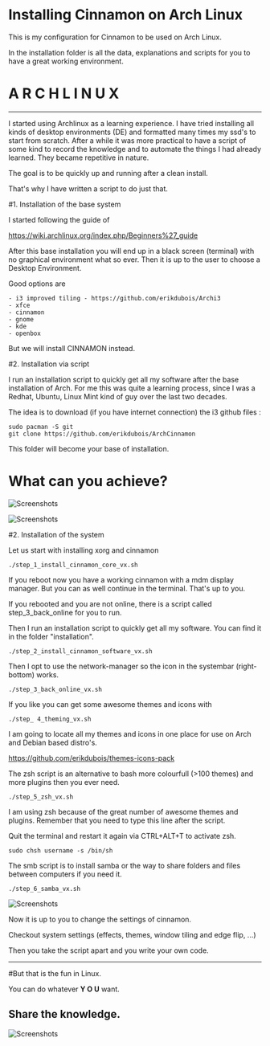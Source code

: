 # Installing Cinnamon on Arch Linux

This is my configuration for Cinnamon to be used on Arch Linux.

In the installation folder is all the data, explanations and scripts for you to have a great working environment.


# A R C H L I N U X 
----------------------- 

I started using Archlinux as a learning experience. I have tried installing all kinds of desktop environments (DE) and formatted many times my ssd's to start from scratch. After a while it was more practical to have a script of some kind to record the knowledge and to automate the things I had already learned. They became repetitive in nature.

The goal is to be quickly up and running after a clean install. 

That's why I have written a script to do just that. 


#1. Installation of the base system

I started following the guide of 

https://wiki.archlinux.org/index.php/Beginners%27_guide

After this base installation you will end up in a black screen (terminal) with no graphical environment what so ever. Then it is up to the user to choose a Desktop Environment.

Good options are

	- i3 improved tiling - https://github.com/erikdubois/Archi3
	- xfce
	- cinnamon
	- gnome
	- kde
	- openbox


But we will install CINNAMON instead.


#2. Installation via script

I run an installation script to quickly  get all my software after the base installation of Arch. For me this was quite a learning process, since I was a Redhat, Ubuntu, Linux Mint kind of guy over the last two decades. 

The idea is to download (if you have internet connection) the i3 github files :

	sudo pacman -S git
	git clone https://github.com/erikdubois/ArchCinnamon

This folder will become your base of installation.


# What can you achieve?



![Screenshots](http://erikdubois.be/wp-content/uploads/2015/05/archcinnamon4.jpg)


![Screenshots](http://erikdubois.be/wp-content/uploads/2015/05/archcinnamon3.jpg)




#2. Installation of the system


Let us start with installing xorg and cinnamon

	./step_1_install_cinnamon_core_vx.sh

If you reboot now you have a working cinnamon with a mdm display manager.
But you can as well continue in the terminal. That's up to you.

If you rebooted and you are not online, there is a script called step_3_back_online for you to run.




Then I run an installation script to quickly  get all my software. You can find it in the folder "installation".

	./step_2_install_cinnamon_software_vx.sh




Then I opt to use the network-manager so the icon in the systembar (right-bottom) works.

	./step_3_back_online_vx.sh




If you like you can get some awesome themes and icons with 

	./step_ 4_theming_vx.sh

I am going to locate all my themes and icons in one place for use on Arch and Debian based distro's.

https://github.com/erikdubois/themes-icons-pack




The zsh script is an alternative to bash more colourfull (>100 themes) and more plugins then you ever need.

    ./step_5_zsh_vx.sh

I am using zsh because of the great number of awesome themes and plugins. Remember that you need to type this line after the script.

Quit the terminal and restart it again via CTRL+ALT+T to activate zsh.

	sudo chsh username -s /bin/sh




The smb script is to install samba or the way to share folders and files between computers if you need it.

    ./step_6_samba_vx.sh






![Screenshots](http://erikdubois.be/wp-content/uploads/2015/05/archcinnamon21.jpg)



Now it is up to you to change the settings of cinnamon.

Checkout system settings (effects, themes, window tiling and edge flip, ...)


Then you take the script apart and you write your own code.

------------------------------------
#But that is the fun in Linux.

You can do whatever <b>Y O U</b> want.

Share the knowledge.
------------------------------------



![Screenshots](http://erikdubois.be/wp-content/uploads/2015/05/archcinnamon12.jpg)
